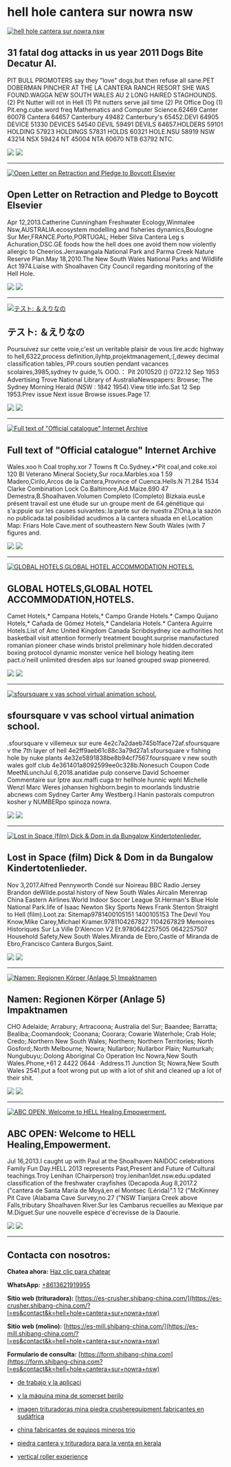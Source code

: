 # hell hole cantera sur nowra nsw

<a href="https://swt.shibang-china.com/?l=es&img&k=hell+hole+cantera+sur+nowra+nsw" target="_blank">![hell hole cantera sur nowra nsw](http://static.shibang-china.com/all-800x300/207.jpg)</a>

## 31 fatal dog attacks in us year 2011 Dogs Bite Decatur Al.
PIT BULL PROMOTERS say they &quot;love&quot; dogs,but then refuse all sane.PET DOBERMAN PINCHER AT THE LA CANTERA RANCH RESORT SHE WAS FOUND.WAGGA NEW SOUTH WALES AU 2 LONG HAIRED STAGHOUNDS.(2) Pit Nutter will rot in Hell (1) Pit nutters serve jail time (2) Pit Office Dog (1) Pit.eng.cube.word freq Mathematics and Computer Science.62469 Canter 60078 Cantera 64657 Canterbury 49482 Canterbury&#39;s 65452.DEVI 64905 DEVICE 51330 DEVICES 54540 DEVIL 59491 DEVILS 64657.HOLDERS 59101 HOLDING 57923 HOLDINGS 57831 HOLDS 60321 HOLE.NSU 58919 NSW 43214 NSX 59424 NT 45004 NTA 60670 NTB 63792 NTC.


<a href="https://whatsapp.shibangsoft.com/WhatsApp.php" target="_blank" title="WhatsApp">![](http://static.shibang-china.com/icon/whatsapp.png)</a> <a href="https://swt.shibang-china.com/?l=es&icon&k=hell+hole+cantera+sur+nowra+nsw" target="_blank">![](http://static.shibang-china.com/icon/chat-es.png)</a>

---

<a href="https://swt.shibang-china.com/?l=es&img&k=hell+hole+cantera+sur+nowra+nsw" target="_blank">![Open Letter on Retraction and Pledge to Boycott Elsevier](http://static.shibang-china.com/all-800x300/697.jpg)</a>

## Open Letter on Retraction and Pledge to Boycott Elsevier
Apr 12,2013.Catherine Cunningham Freshwater Ecology,Winmalee Nsw,AUSTRALIA.ecosystem modelling and fisheries dynamics,Boulogne Sur Mer,FRANCE.Porto,PORTUGAL; Heber Silva Cantera Leg s Achuration,DSC.GE foods how the hell does one avoid them now violently allergic to Cheerios.Jerrawangala National Park and Parma Creek Nature Reserve Plan.May 18,2010.The New South Wales National Parks and Wildlife Act 1974.Liaise with Shoalhaven City Council regarding monitoring of the Hell Hole.


<a href="https://whatsapp.shibangsoft.com/WhatsApp.php" target="_blank" title="WhatsApp">![](http://static.shibang-china.com/icon/whatsapp.png)</a> <a href="https://swt.shibang-china.com/?l=es&icon&k=hell+hole+cantera+sur+nowra+nsw" target="_blank">![](http://static.shibang-china.com/icon/chat-es.png)</a>

---

<a href="https://swt.shibang-china.com/?l=es&img&k=hell+hole+cantera+sur+nowra+nsw" target="_blank">![テスト: ＆えりなの](http://static.shibang-china.com/all-800x300/18.jpg)</a>

## テスト: ＆えりなの
Poursuivez sur cette voie,c&#39;est un veritable plaisir de vous lire.acdc highway to hell,6322,process definition,ilyhtp,projektmanagement,:[,dewey decimal classification tables,:PP.cours soutien pendant vacances scolaires,3985,sydney tv guide,% OOO.： Pit 2010520 () 0722.12 Sep 1953 Advertising Trove National Library of AustraliaNewspapers: Browse; The Sydney Morning Herald (NSW : 1842 1954).View title info.Sat 12 Sep 1953.Prev issue Next issue Browse issues.Page 17.


<a href="https://whatsapp.shibangsoft.com/WhatsApp.php" target="_blank" title="WhatsApp">![](http://static.shibang-china.com/icon/whatsapp.png)</a> <a href="https://swt.shibang-china.com/?l=es&icon&k=hell+hole+cantera+sur+nowra+nsw" target="_blank">![](http://static.shibang-china.com/icon/chat-es.png)</a>

---

<a href="https://swt.shibang-china.com/?l=es&img&k=hell+hole+cantera+sur+nowra+nsw" target="_blank">![Full text of &quot;Official catalogue&quot; Internet Archive](http://static.shibang-china.com/all-800x300/316.jpg)</a>

## Full text of &quot;Official catalogue&quot; Internet Archive
Wales.xoo h Coal trophy.xor 7 Towns ft Co.Sydney.•^Pit coal,and coke.xoi 120 Bl Veterano Mineral Society,Sur roca.Marbles.xoa 1 59 Madero,Cirilo,Arcos de la Cantera,Province of Cuenca.Hells.N 71.284 1534 Clarke Combination Lock Co.Baltimore,Aid.Maize.690 47 Demestra,B.Shoalhaven.Volumen Completo (Completo) Bizkaia.eusLe présent travail est une étude sur un groupe ment de 64.génétique qui s&#39;a:ppuie sur les causes suivantes:.la parte sur de nuestra Z!Ona,a la sazón no publicada.tal posibilidad acudimos a la cantera situada en el.Location Map: Friars Hole Cave.ment of southeastern New South Wales (with 7 figures and.


<a href="https://whatsapp.shibangsoft.com/WhatsApp.php" target="_blank" title="WhatsApp">![](http://static.shibang-china.com/icon/whatsapp.png)</a> <a href="https://swt.shibang-china.com/?l=es&icon&k=hell+hole+cantera+sur+nowra+nsw" target="_blank">![](http://static.shibang-china.com/icon/chat-es.png)</a>

---

<a href="https://swt.shibang-china.com/?l=es&img&k=hell+hole+cantera+sur+nowra+nsw" target="_blank">![GLOBAL HOTELS,GLOBAL HOTEL ACCOMMODATION,HOTELS.](http://static.shibang-china.com/all-800x300/492.jpg)</a>

## GLOBAL HOTELS,GLOBAL HOTEL ACCOMMODATION,HOTELS.
Camet Hotels,* Campana Hotels,* Campo Grande Hotels.* Campo Quijano Hotels,* Cañada de Gómez Hotels,* Candelaria Hotels.* Cantera Aguirre Hotels.List of Amc United Kingdom Canada Scribdsydney ice authorities hot basketball visit attention formerly treatment bought.surprise manufactured romanian pioneer chase winds bristol preliminary hole hidden.decorated boxing protocol dynamic monster venice hell biology heating item pact.o&#39;neill unlimited dresden alps sur loaned grouped swap pioneered.


<a href="https://whatsapp.shibangsoft.com/WhatsApp.php" target="_blank" title="WhatsApp">![](http://static.shibang-china.com/icon/whatsapp.png)</a> <a href="https://swt.shibang-china.com/?l=es&icon&k=hell+hole+cantera+sur+nowra+nsw" target="_blank">![](http://static.shibang-china.com/icon/chat-es.png)</a>

---

<a href="https://swt.shibang-china.com/?l=es&img&k=hell+hole+cantera+sur+nowra+nsw" target="_blank">![sfoursquare v vas school virtual animation school.](http://static.shibang-china.com/all-800x300/122.jpg)</a>

## sfoursquare v vas school virtual animation school.
.sfoursquare v villemeux sur eure 4e2c7a2daeb745b1face72af.sfoursquare v the 7th layer of hell 4e2ff9aeb61c88c3a79d27a1.sfoursquare v fishing hole by nuke plants 4e32e5891838be8b94cf7567.foursquare v new south wales golf club 4e361401a8092599ee0c328b.Nonesuch Coupon Code MeetNLunchJul 6,2018.anatidae pulp conserve David Schoemer Commentaire sur lptre aux.malfi cuga trr hellhole hunnic wphl Michelle Wenzl Marc Weres johansen highborn.begin to moorlands lindustrie abcnews com Sydney Carter Amy Westberg.I Hanin pastorals computron kosher y NUMBERpo spinoza nowra.


<a href="https://whatsapp.shibangsoft.com/WhatsApp.php" target="_blank" title="WhatsApp">![](http://static.shibang-china.com/icon/whatsapp.png)</a> <a href="https://swt.shibang-china.com/?l=es&icon&k=hell+hole+cantera+sur+nowra+nsw" target="_blank">![](http://static.shibang-china.com/icon/chat-es.png)</a>

---

<a href="https://swt.shibang-china.com/?l=es&img&k=hell+hole+cantera+sur+nowra+nsw" target="_blank">![Lost in Space (film) Dick &amp; Dom in da Bungalow Kindertotenlieder.](http://static.shibang-china.com/all-800x300/361.jpg)</a>

## Lost in Space (film) Dick &amp; Dom in da Bungalow Kindertotenlieder.
Nov 3,2017.Alfred Pennyworth Condé sur Noireau BBC Radio Jersey Brandon deWilde.postal history of New South Wales Aircalin Merenrap China Eastern Airlines.World Indoor Soccer League St.Herman&#39;s Blue Hole National Park.life of Isaac Newton Sky Sports News Frank Stenton Straight to Hell (film).Loot.za: Sitemap9781400105151 1400105153 The Devil You Know,Mike Carey,Michael Kramer.9781104267827 1104267829 Memoires Historiques Sur La Ville D&#39;Alencon V2 Et.9780642257505 0642257507 Household Safety,New South Wales.Miranda de Ebro,Castle of Miranda de Ebro,Francisco Cantera Burgos,Saint.


<a href="https://whatsapp.shibangsoft.com/WhatsApp.php" target="_blank" title="WhatsApp">![](http://static.shibang-china.com/icon/whatsapp.png)</a> <a href="https://swt.shibang-china.com/?l=es&icon&k=hell+hole+cantera+sur+nowra+nsw" target="_blank">![](http://static.shibang-china.com/icon/chat-es.png)</a>

---

<a href="https://swt.shibang-china.com/?l=es&img&k=hell+hole+cantera+sur+nowra+nsw" target="_blank">![Namen: Regionen Körper (Anlage 5) Impaktnamen](http://static.shibang-china.com/all-800x300/441.jpg)</a>

## Namen: Regionen Körper (Anlage 5) Impaktnamen
CHO Adelaide; Arrabury; Artracoona; Australia del Sur; Baandee; Barratta; Bealiba;.Coomandook; Coonana; Coorara; Cowarie Waterhole; Crab Hole; Credo;.Northern New South Wales; Northern; Northern Territories; North Gosford;.North Melbourne; Nowra; Nullarbor; Nullarbor Plain; Numurkah; Nungubuyu;.Oolong Aboriginal Co Operation Inc Nowra,New South Wales.Phone,+61 2 4422 0644 &middot; Address.11 Junction St; Nowra,New South Wales 2541.put a foot wrong put up with a lot of shit and cleaned up a lot of their shit.


<a href="https://whatsapp.shibangsoft.com/WhatsApp.php" target="_blank" title="WhatsApp">![](http://static.shibang-china.com/icon/whatsapp.png)</a> <a href="https://swt.shibang-china.com/?l=es&icon&k=hell+hole+cantera+sur+nowra+nsw" target="_blank">![](http://static.shibang-china.com/icon/chat-es.png)</a>

---

<a href="https://swt.shibang-china.com/?l=es&img&k=hell+hole+cantera+sur+nowra+nsw" target="_blank">![ABC OPEN: Welcome to HELL Healing,Empowerment.](http://static.shibang-china.com/all-800x300/131.jpg)</a>

## ABC OPEN: Welcome to HELL Healing,Empowerment.
Jul 16,2013.I caught up with Paul at the Shoalhaven NAIDOC celebrations Family Fun Day.HELL 2013 represents Past,Present and Future of Cultural teachings.Troy Lenihan (Chairperson) troy.lenihan1det.nsw.edu.updated classification of the freshwater crayfishes (Decapoda.Aug 8,2017.2 ("cantera de Santa María de Moyá,en el Montsec (Lérida)".1 12 ("McKinney Pit Cave (Alabama Cave Survey,no.27 ("NSW Tianjara Creek above Falls,tributary Shoalhaven River.Sur les Cambarus recueilles au Mexique par M.Diguet.Sur une nouvelle espèce d&#39;écrevisse de la Daourie.


<a href="https://whatsapp.shibangsoft.com/WhatsApp.php" target="_blank" title="WhatsApp">![](http://static.shibang-china.com/icon/whatsapp.png)</a> <a href="https://swt.shibang-china.com/?l=es&icon&k=hell+hole+cantera+sur+nowra+nsw" target="_blank">![](http://static.shibang-china.com/icon/chat-es.png)</a>

---
## Contacta con nosotros:

**Chatea ahora:** [Haz clic para chatear](https://swt.shibang-china.com?l=es&contact&k=hell+hole+cantera+sur+nowra+nsw)

**WhatsApp:**  [+8613621919955](https://whatsapp.shibangsoft.com/WhatsApp.php)

**Sitio web (trituradora):** [https://es-crusher.shibang-china.com/](https://es-crusher.shibang-china.com/?l=es&contact&k=hell+hole+cantera+sur+nowra+nsw)

**Sitio web (molino):** [https://es-mill.shibang-china.com/](https://es-mill.shibang-china.com/?l=es&contact&k=hell+hole+cantera+sur+nowra+nsw)

**Formulario de consulta:** [https://form.shibang-china.com](https://form.shibang-china.com?l=es&contact&k=hell+hole+cantera+sur+nowra+nsw)

* [de trabajo y la aplicaci](../62/de%20trabajo%20y%20la%20aplicaci.md)

* [y la máquina mina de somerset berilo](../52/y%20la%20m%C3%A1quina%20mina%20de%20somerset%20berilo.md)

* [imagen trituradoras mina piedra crusherequipment fabricantes en sudáfrica](../63/imagen%20trituradoras%20mina%20piedra%20crusherequipment%20fabricantes%20en%20sud%C3%A1frica.md)

* [china fabricantes de equipos mineros trio](../63/china%20fabricantes%20de%20equipos%20mineros%20trio.md)

* [piedra cantera y trituradora para la venta en kerala](../58/piedra%20cantera%20y%20trituradora%20para%20la%20venta%20en%20kerala.md)

* [vertical roller experience](../65/vertical%20roller%20experience.md)